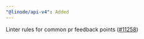 ```yaml
---
"@linode/api-v4": Added
---
```


Linter rules for common pr feedback points ([#11258](https://github.com/linode/manager/pull/11258))
